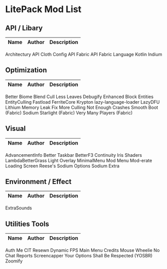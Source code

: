 # LitePack Mod List

## API / Libary

| Name | Author | Description |
| ---- | ------ | ----------- |
Architectury API
Cloth Config API
Fabric API
Fabric Language Kotlin
Indium

## Optimization

| Name | Author | Description |
| ---- | ------ | ----------- |
Better Biome Blend
Cull Less Leaves
Debugify
Enhanced Block Entities
EntityCulling
Fastload
FerriteCore
Krypton
lazy-language-loader
LazyDFU
Lithium
Memory Leak Fix
More Culling
Not Enough Crashes
Smooth Boot (Fabric)
Sodium
Starlight (Fabric)
Very Many Players (Fabric)

## Visual

| Name | Author | Description |
| ---- | ------ | ----------- |
AdvancementInfo
Better Taskbar
BetterF3
Continuity
Iris Shaders
LambdaBetterGrass
Light Overlay
MinimalMenu
Mod Menu
Mod-erate Loading Screen
Reese's Sodium Options
Sodium Extra

## Environment / Effect

| Name | Author | Description |
| ---- | ------ | ----------- |
ExtraSounds

## Utilities Tools

| Name | Author | Description |
| ---- | ------ | ----------- |
Auth Me
CIT Resewn
Dynamic FPS
Main Menu Credits
Mouse Wheelie
No Chat Reports
Screencapper
Your Options Shall Be Respected (YOSBR)
Zoomify
